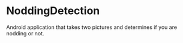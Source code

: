 # NoddingDetection
Android application that takes two pictures and determines if you are nodding or not.
